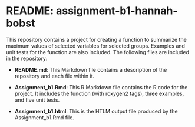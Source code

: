 # README: assignment-b1-hannah-bobst

This repository contains a project for creating a function to summarize the maximum values of selected variables for selected groups. Examples and unit tests for the function are also included. The following files are included in the repository:

* **README.md**: This Markdown file contains a description of the repository and each file within it. 

* **Assignment_b1.Rmd**: This R Markdown file contains the R code for the project. It includes the function (with roxygen2 tags), three examples, and five unit tests.

* **Assignment_b1.html**: This is the HTLM output file produced by the Assignment_b1.Rmd file.
